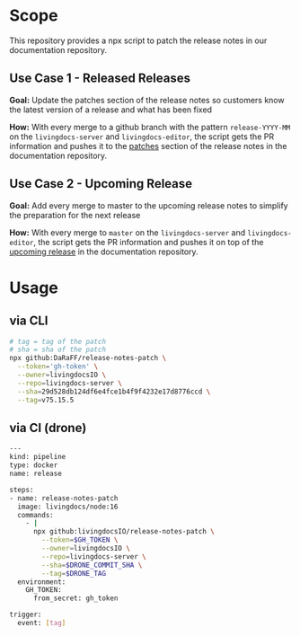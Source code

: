 # Scope

This repository provides a npx script to patch the release notes in our documentation repository.

## Use Case 1 - Released Releases

**Goal:** Update the patches section of the release notes so customers know the latest version of a release and what has been fixed

**How:** With every merge to a github branch with the pattern `release-YYYY-MM` on the `livingdocs-server` and `livingdocs-editor`, the script gets the PR information and pushes it to the [patches](https://docs.livingdocs.io/operations/releases/release-2021-09/#patches) section of the release notes in the documentation repository.


## Use Case 2 - Upcoming Release

**Goal:** Add every merge to master to the upcoming release notes to simplify the preparation for the next release

**How:** With every merge to `master` on the `livingdocs-server` and `livingdocs-editor`, the script gets the PR information and pushes it on top of the [upcoming release](https://docs.livingdocs.io/operations/releases/master/) in the documentation repository.

# Usage

## via CLI

```bash
# tag = tag of the patch
# sha = sha of the patch
npx github:DaRaFF/release-notes-patch \
  --token='gh-token' \
  --owner=livingdocsIO \
  --repo=livingdocs-server \
  --sha=29d528db124df6e4fce1b4f9f4232e17d8776ccd \
  --tag=v75.15.5
```

## via CI (drone)

```bash
---
kind: pipeline
type: docker
name: release

steps:
- name: release-notes-patch
  image: livingdocs/node:16
  commands:
    - |
      npx github:livingdocsIO/release-notes-patch \
        --token=$GH_TOKEN \
        --owner=livingdocsIO \
        --repo=livingdocs-server \
        --sha=$DRONE_COMMIT_SHA \
        --tag=$DRONE_TAG
  environment:
    GH_TOKEN:
      from_secret: gh_token

trigger:
  event: [tag]
```
